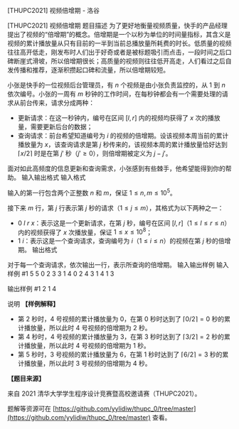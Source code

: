 



[THUPC2021] 视频倍增期 - 洛谷














[THUPC2021] 视频倍增期
题目描述
为了更好地衡量视频质量，快手的产品经理提出了视频的“倍增期”的概念。倍增期是一个以秒为单位的时间量指标，其含义是视频的累计播放量从只有目前的一半到当前总播放量所耗费的时长。低质量的视频往往高开低走，刚发布时人们出于好奇或者是被标题吸引而点击，一段时间之后口碑断崖式滑坡，所以倍增期很长；高质量的视频则往往低开高走，人们看过之后自发传播和推荐，逐渐积攒起口碑和流量，所以倍增期较短。

小张是快手的一位视频后台管理员，有 $n$ 个视频是由小张负责监控的，从 $1$ 到 $n$ 依次编号。小张的一周有 $m$ 秒钟的工作时间，在每秒钟都会有一个需要处理的请求从前台传来，请求分成两种：

- 更新请求：在这一秒钟内，编号在区间 $[l, r]$ 内的视频均获得了 $x$ 次的播放量，需要更新后台的数据；
- 查询请求：前台希望知道编号为 $i$ 的视频的倍增期。设该视频本周当前的累计播放量为 $x$，该查询请求是第 $j$ 秒传来的，该视频本周的累计播放量恰好达到 $\lceil x / 2 \rceil$ 时是在第 $j'$ 秒（$j' \ge 0$），则倍增期被定义为 $j - j'$。

面对如此高频度的信息更新和查询需求，小张感到有些棘手，他希望能得到你的帮助。
输入输出格式
输入格式

输入的第一行包含两个正整数 $n$ 和 $m$，保证 $1 \le n, m \le {10}^5$。

接下来 $m$ 行，第 $j$ 行表示第 $j$ 秒的请求（$1 \le j \le m$），其格式为以下两种之一：

 - $0 \ l \ r \ x$：表示这是一个更新请求，在第 $j$ 秒，编号在区间 $[l, r]$（$1 \le l \le r \le n$）内的视频获得了 $x$ 次播放量，保证 $1 \le x \le {10}^8$；
 - $1 \ i$：表示这是一个查询请求，查询编号为 $i$（$1 \le i \le n$）的视频在第 $j$ 秒的倍增期。
输出格式

对于每一个查询请求，依次输出一行，表示所查询的倍增期。
输入输出样例
输入样例 #1
5 5
0 2 3 3
1 4
0 2 4 3
1 4
1 3

输出样例 #1
2
1
4

说明
**【样例解释】**

- 第 $2$ 秒时，$4$ 号视频的累计播放量为 $0$，在第 $0$ 秒时达到了 $\lceil 0 / 2 \rceil = 0$ 秒的累计播放量，所以此时 $4$ 号视频的倍增期为 $2$ 秒。
 - 第 $4$ 秒时，$4$ 号视频的累计播放量为 $3$，在第 $3$ 秒时达到了 $\lceil 3 / 2 \rceil = 2$ 秒的累计播放量，所以此时 $4$ 号视频的倍增期为 $1$ 秒。
 - 第 $5$ 秒时，$3$ 号视频的累计播放量为 $6$，在第 $1$ 秒时达到了 $\lceil 6 / 2 \rceil = 3$ 秒的累计播放量，所以此时 $3$ 号视频的倍增期为 $4$ 秒。
 

**【题目来源】**

来自 2021 清华大学学生程序设计竞赛暨高校邀请赛（THUPC2021）。

题解等资源可在 [https://github.com/yylidiw/thupc_0/tree/master](https://github.com/yylidiw/thupc_0/tree/master) 查看。






